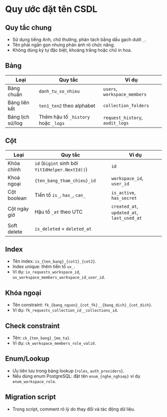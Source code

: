 # Quy ước đặt tên CSDL

## Quy tắc chung
- Sử dụng tiếng Anh, chữ thường, phân tách bằng dấu gạch dưới `_`.
- Tên phải ngắn gọn nhưng phản ánh rõ chức năng.
- Không dùng ký tự đặc biệt, khoảng trắng hoặc chữ in hoa.

## Bảng
| Loại | Quy tắc | Ví dụ |
| --- | --- | --- |
| Bảng chuẩn | `danh_tu_so_nhieu` | `users`, `workspace_members` |
| Bảng liên kết | `ten1_ten2` theo alphabet | `collection_folders` |
| Bảng lịch sử/log | Thêm hậu tố `_history` hoặc `_logs` | `request_history`, `audit_logs` |

## Cột
| Loại | Quy tắc | Ví dụ |
| --- | --- | --- |
| Khóa chính | `id` (`bigint` sinh bởi `YitIdHelper.NextId()`) | `id` |
| Khoá ngoại | `{ten_bang_tham_chieu}_id` | `workspace_id`, `user_id` |
| Cột boolean | Tiền tố `is_`, `has_`, `can_` | `is_active`, `has_secret` |
| Cột ngày giờ | Hậu tố `_at` theo UTC | `created_at`, `updated_at`, `last_used_at` |
| Soft delete | `is_deleted` + `deleted_at` |  |

## Index
- Tên index: `ix_{ten_bang}_{cot1}_{cot2}`.
- Index unique: thêm tiền tố `ux_`.
- Ví dụ: `ix_requests_workspace_id`, `ux_workspace_members_workspace_id_user_id`.

## Khóa ngoại
- Tên constraint: `fk_{bang_nguon}_{cot_fk}__{bang_dich}_{cot_dich}`.
- Ví dụ: `fk_requests_collection_id__collections_id`.

## Check constraint
- Tên: `ck_{ten_bang}_{mo_ta}`.
- Ví dụ: `ck_workspace_members_role_valid`.

## Enum/Lookup
- Ưu tiên lưu trong bảng lookup (`roles`, `auth_providers`).
- Nếu dùng enum PostgreSQL: đặt tên `enum_{nghe_nghiep}` ví dụ `enum_workspace_role`.

## Migration script
- Trong script, comment rõ lý do thay đổi và tác động dữ liệu.


